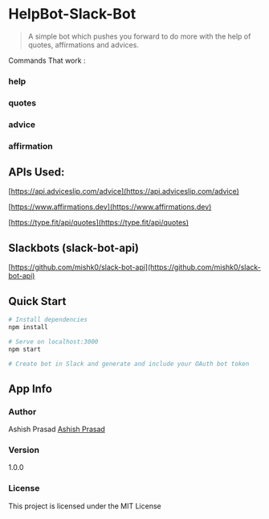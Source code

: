 # HelpBot-Slack-Bot

> A simple bot which pushes you forward to do more with the help of quotes, affirmations and advices. 

Commands That work : 
### help
### quotes
### advice
### affirmation



## APIs Used:
[https://api.adviceslip.com/advice](https://api.adviceslip.com/advice)

[https://www.affirmations.dev](https://www.affirmations.dev)

[https://type.fit/api/quotes](https://type.fit/api/quotes)

## Slackbots (slack-bot-api)
[https://github.com/mishk0/slack-bot-api](https://github.com/mishk0/slack-bot-api)

## Quick Start

``` bash
# Install dependencies
npm install

# Serve on localhost:3000
npm start

# Create bot in Slack and generate and include your OAuth bot token
```

## App Info

### Author

Ashish Prasad
[Ashish Prasad](https://www.polywork.com/ashishprasad)

### Version

1.0.0

### License

This project is licensed under the MIT License
